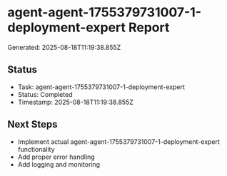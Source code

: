 # agent-agent-1755379731007-1-deployment-expert Report

Generated: 2025-08-18T11:19:38.855Z

## Status
- Task: agent-agent-1755379731007-1-deployment-expert
- Status: Completed
- Timestamp: 2025-08-18T11:19:38.855Z

## Next Steps
- Implement actual agent-agent-1755379731007-1-deployment-expert functionality
- Add proper error handling
- Add logging and monitoring
